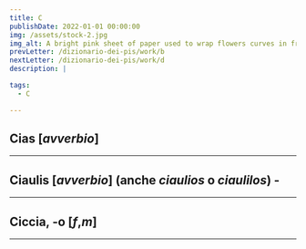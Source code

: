 ```yaml
---
title: C
publishDate: 2022-01-01 00:00:00
img: /assets/stock-2.jpg
img_alt: A bright pink sheet of paper used to wrap flowers curves in front of rich blue background
prevLetter: /dizionario-dei-pis/work/b
nextLetter: /dizionario-dei-pis/work/d
description: |

tags:
  - C

---
```

**Cias** [*avverbio*] 
---
---
**Ciaulis** [*avverbio*] (anche *ciaulios* o *ciaulilos*) - 
---
---
**Ciccia, -o** [*f*,*m*]  
---
---